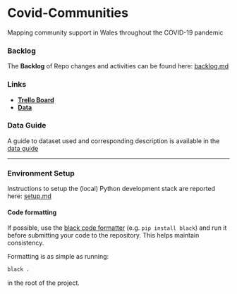 # Covid-Communities

Mapping community support in Wales throughout the COVID-19 pandemic

### Backlog

The **Backlog** of Repo changes and activities can be found here: [backlog.md](backlog.md)  

### Links

* [**Trello Board**](https://trello.com/b/md6nzy26)
* [**Data**](https://trello.com/c/t76YK8VL)

### Data Guide

A guide to dataset used and corresponding description is available in the [data guide](./data/data_guide.md)

---

### Environment Setup

Instructions to setup the (local) Python development stack are reported here: 
[setup.md](./setup.md)

#### Code formatting

If possible, use the [black code formatter](https://github.com/python/black) (e.g.
`pip install black`) and run it before submitting your code to the repository. 
This helps maintain consistency.

Formatting is as simple as running:

```bash
black .
```

in the root of the project.

